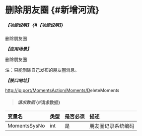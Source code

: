 # 删除朋友圈 {#新增河流}

##### _【功能说明】_ {#【功能说明】}

删除朋友圈

_**【应用场景】**_

删除朋友圈

注：只能删除自己发布的朋友圈消息。

_**【接口地址】**_

[http://ip:port/MomentsAction/Moments/D](http://ip:port/HMAction/River/AddRiver)eleteMoments

> #### _请求数据_ {#请求数据}

| 变量名 | 类型 | 是否必须 | 描述 |
| :--- | :--- | :--- | :--- |
| MomentsSysNo | int | 是 | 朋友圈记录系统编码 |



